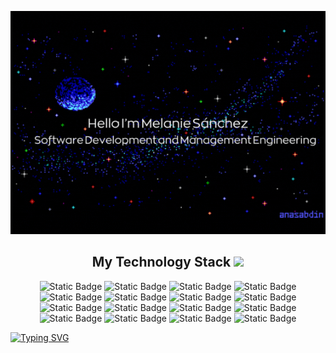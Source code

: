 <p align="center">
 <img src="https://github.com/melaniesanchez10/melaniesanchez10/blob/main/imagenes/banner.gif" />
</p align="center">

<h2 align="center"> My Technology Stack <img src="https://github.com/ritik307/ritik307/blob/main/images/laptop.gif" width="50"></h2>
<p align="center">
<img alt="Static Badge" src="https://img.shields.io/badge/JavaScript-323330?style=for-the-badge&logo=JavaScript&logoColor=%23F7DF1E">
<img alt="Static Badge" src="https://img.shields.io/badge/MySQL-%23FFFFFF?style=for-the-badge&logo=MySQL&logoColor=%23FFFFFF&color=%234479A1">
<img alt="Static Badge" src="https://img.shields.io/badge/HTML5-E34F26?style=for-the-badge&logo=html5&logoColor=white&color=%23E34F26">
<img alt="Static Badge" src="https://img.shields.io/badge/css3-1572B6?style=for-the-badge&logo=css3&logoColor=white&color=%231572B6">
<img alt="Static Badge" src="https://img.shields.io/badge/Git-F05032?style=for-the-badge&logo=git&logoColor=white&color=%23F05032">
<img alt="Static Badge" src="https://img.shields.io/badge/Visual_Studio_Code-0078D4?style=for-the-badge&logo=visualstudiocode&logoColor=white&color=%230078D4">
<img alt="Static Badge" src="https://img.shields.io/badge/Microsoft%20SQL%20Server-%23CC2927?style=for-the-badge&logo=microsoftsqlserver&logoColor=white&color=%23CC2927">
<img alt="Static Badge" src="https://img.shields.io/badge/Bootstrap-%237952B3?style=for-the-badge&logo=bootstrap&logoColor=white&color=%237952B3">
<img alt="Static Badge" src="https://img.shields.io/badge/SAP%20Commission-%230FAAFF?style=for-the-badge&logo=sap&logoColor=white&color=%230FAAFF">
<img alt="Static Badge" src="https://img.shields.io/badge/Jira-%230052CC?style=for-the-badge&logo=jira&logoColor=white&color=%230052CC">
<img alt="Static Badge" src="https://img.shields.io/badge/Asana-%23F06A6A?style=for-the-badge&logo=asana&logoColor=white&color=%23F06A6A">
<img alt="Static Badge" src="https://img.shields.io/badge/Trello-%230052CC?style=for-the-badge&logo=trello&logoColor=white&color=%230052CC">
<img alt="Static Badge" src="https://img.shields.io/badge/Oracle-%23F80000?style=for-the-badge&logo=oracle&logoColor=white&color=%23F80000">
<img alt="Static Badge" src="https://img.shields.io/badge/Kotlin-%237F52FF?style=for-the-badge&logo=kotlin&logoColor=white&color=%237F52FF">
<img alt="Static Badge" src="https://img.shields.io/badge/PHP-%23777BB4?style=for-the-badge&logo=php&logoColor=white&color=%23777BB4">
<img alt="Static Badge" src="https://img.shields.io/badge/Laravel-%23FF2D20?style=for-the-badge&logo=laravel&logoColor=white&color=%23FF2D20">
</p>
  <a href="https://git.io/typing-svg">
    <img src="https://readme-typing-svg.demolab.com?font=Fira+Code&pause=1000&color=8EEE0C&random=false&width=435&lines=Thanks+for+visiting+my+GitHub!;Come+back+soon!" alt="Typing SVG" /></a>
  </a>
</div>
